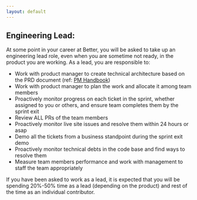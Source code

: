 ```yaml
---
layout: default
---
```


## Engineering Lead:

At some point in your career at Better, you will be asked to take up an engineering lead role, even when you are sometime not ready, in the product you are working. As a lead, you are responsible to:

-   Work with product manager to create technical architecture based on the PRD document (ref: [PM Handbook](/product-management/index.md))
-   Work with product manager to plan the work and allocate it among team members
-   Proactively monitor progress on each ticket in the sprint, whether assigned to you or others, and ensure team completes them by the sprint exit
-   Review ALL PRs of the team members
-   Proactively monitor live site issues and resolve them within 24 hours or asap
-   Demo all the tickets from a business standpoint during the sprint exit demo
-   Proactively monitor technical debts in the code base and find ways to resolve them
-   Measure team members performance and work with management to staff the team appropriately

If you have been asked to work as a lead, it is expected that you will be spending 20%-50% time as a lead (depending on the product) and rest of the time as an individual contributor.
